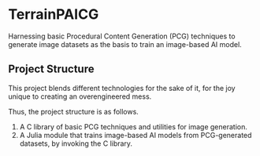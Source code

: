 # TerrainPAICG
Harnessing basic Procedural Content Generation (PCG) techniques to generate image datasets as the basis to train an image-based AI model.

## Project Structure

This project blends different technologies for the sake of it, for the joy unique to creating an overengineered mess.

Thus, the project structure is as follows.
1. A C library of basic PCG techniques and utilities for image generation.
2. A Julia module that trains image-based AI models from PCG-generated datasets, by invoking the C library.
